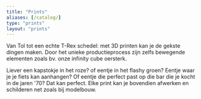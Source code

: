 ```yaml
---
title: "Prints"
aliases: [/catalog/]
type: "prints"
layout: "prints"
---
```

Van Tol tot een echte T-Rex schedel: met 3D printen kan je de gekste dingen maken. Door het unieke productieprocess zijn zelfs bewegende elementen zoals bv. onze infinity cube oersterk. 

Liever een kapstokje in het roze? of eentje in het flashy groen? Eentje waar je je fiets kan aanhangen? Of eentje die perfect past op die bar die je kocht in de jaren '70? Dat kan perfect. Elke print kan je bovendien afwerken en schilderen net zoals bij modelbouw.
